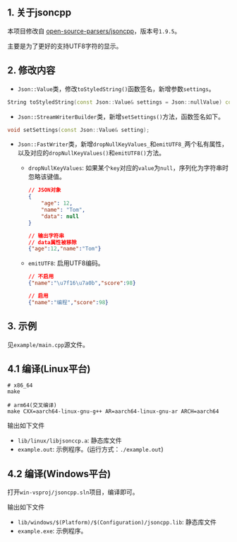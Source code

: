 ## 1. 关于jsoncpp

本项目修改自 [open-source-parsers/jsoncpp](https://github.com/open-source-parsers/jsoncpp)，版本号`1.9.5`。

主要是为了更好的支持UTF8字符的显示。

## 2. 修改内容

+ `Json::Value`类，修改`toStyledString()`函数签名，新增参数`settings`。

```cpp
String toStyledString(const Json::Value& settings = Json::nullValue) const;
```

+ `Json::StreamWriterBuilder`类，新增`setSettings()`方法，函数签名如下。

```cpp
void setSettings(const Json::Value& setting);
```

+ `Json::FastWriter`类，新增`dropNullKeyValues_`和`emitUTF8_`两个私有属性，以及对应的`dropNullKeyValues()`和`emitUTF8()`方法。

    + `dropNullKeyValues`: 如果某个`key`对应的`value`为`null`，序列化为字符串时忽略该键值。

        ```json
        // JSON对象
        {
            "age": 12,
            "name": "Tom",
            "data": null
        }

        // 输出字符串
        // data属性被移除
        {"age":12,"name":"Tom"}
        ```

    + `emitUTF8`: 启用UTF8编码。

        ```json
        // 不启用
        {"name":"\u7f16\u7a0b","score":98}

        // 启用
        {"name":"编程","score":98}
        ```

## 3. 示例

见`example/main.cpp`源文件。

## 4.1 编译(Linux平台)

```shell
# x86_64
make

# arm64(交叉编译)
make CXX=aarch64-linux-gnu-g++ AR=aarch64-linux-gnu-ar ARCH=aarch64
```

输出如下文件

+ `lib/linux/libjsonccp.a`: 静态库文件
+ `example.out`: 示例程序。(运行方式：`./example.out`)

## 4.2 编译(Windows平台)

打开`win-vsproj/jsoncpp.sln`项目，编译即可。

输出如下文件

+ `lib/windows/$(Platform)/$(Configuration)/jsoncpp.lib`: 静态库文件
+ `example.exe`: 示例程序。
